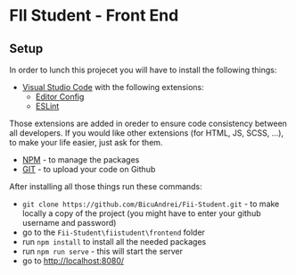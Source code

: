 # FII Student - Front End
## Setup
In order to lunch this projecet you will have to install the following things:

 - [Visual Studio Code](https://code.visualstudio.com/) with the following extensions:
	 - [Editor Config](https://marketplace.visualstudio.com/items?itemName=chrisdias.vscodeEditorConfig)
	 - [ESLint](https://marketplace.visualstudio.com/items?itemName=dbaeumer.vscode-eslint)
	 
Those extensions are added in oreder to ensure code consistency between all developers. If you would like other extensions (for HTML, JS, SCSS, ...), to make your life easier, just ask for them.
 - [NPM](https://www.npmjs.com/get-npm) - to manage the packages
 - [GIT](https://git-scm.com/) - to upload your code on Github
 
After installing all those things run these commands:
 - `git clone https://github.com/BicuAndrei/Fii-Student.git` - to make locally a copy of the project (you might have to enter your github username and password)
 - go to the `Fii-Student\fiistudent\frontend` folder
 - run `npm install` to install all the needed packages
 - run `npm run serve` - this will start the server
 - go to [http://localhost:8080/](http://localhost:8080/)